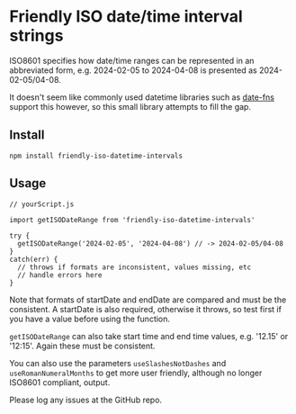 # Friendly ISO date/time interval strings

ISO8601 specifies how date/time ranges can be represented in an abbreviated form, e.g. 2024-02-05 to 2024-04-08 is presented as 2024-02-05/04-08.

It doesn't seem like commonly used datetime libraries such as [date-fns](https://www.npmjs.com/package/date-fns) support this however, so this small library attempts to fill the gap. 

## Install
`npm install friendly-iso-datetime-intervals`

## Usage
```
// yourScript.js

import getISODateRange from 'friendly-iso-datetime-intervals'

try {
  getISODateRange('2024-02-05', '2024-04-08') // -> 2024-02-05/04-08
}
catch(err) {
  // throws if formats are inconsistent, values missing, etc
  // handle errors here
}
```

Note that formats of startDate and endDate are compared and must be the consistent. A startDate is also required, otherwise it throws, so test first if you have a value before using the function.

`getISODateRange` can also take start time and end time values, e.g. '12.15' or '12:15'. Again these must be consistent.

You can also use the parameters `useSlashesNotDashes` and `useRomanNumeralMonths` to get more user friendly, although no longer ISO8601 compliant, output. 

Please log any issues at the GitHub repo.

